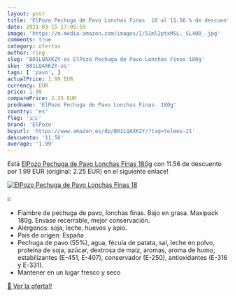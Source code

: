 ```yaml
---
layout: post
title: 'ElPozo Pechuga de Pavo Lonchas Finas  18 al 11.56 % de descuento'
date: 2021-03-15 17:05:59
image: 'https://m.media-amazon.com/images/I/51ml2ptxMSL._SL400_.jpg'
comments: true
category: ofertas
author: ring
slug: 'B01LQAXKZY-es ElPozo Pechuga de Pavo Lonchas Finas 180g'
sku: 'B01LQAXKZY-es'
tags: [ 'pavo', ]
actualPrice: 1.99 EUR
currency: EUR
price: 1.99
comparePrice: 2.25 EUR
prodname: 'ElPozo Pechuga de Pavo Lonchas Finas  180g'
country: 'es'
flag: '🇪🇸'
brand: 'ElPozo'
buyurl: 'https://www.amazon.es/dp/B01LQAXKZY/?tag=tolees-21'
descuento: '11.56'
average: '1.99'
---
```


Está [ElPozo Pechuga de Pavo Lonchas Finas  180g](https://www.amazon.es/dp/B01LQAXKZY/?tag=tolees-21) con 11.56 de descuento por 1.99 EUR (original: 2.25 EUR) en el siguiente enlace!

[![ElPozo Pechuga de Pavo Lonchas Finas  18](https://m.media-amazon.com/images/I/51ml2ptxMSL._SL400_.jpg)](https://www.amazon.es/dp/B01LQAXKZY/?tag=tolees-21)

ℹ️:

- Fiambre de pechuga de pavo, lonchas finas. Bajo en grasa. Maxipack 180g. Envase recerrable, mejor conservación.
- Alérgenos: soja, leche, huevos y apio.
- País de origen: España
- Pechuga de pavo (55%), agua, fécula de patata, sal, leche en polvo, proteína de soja, azúcar, dextrosa de maíz, aromas, aroma de humo, estabilizantes (E-451, E-407), conservador (E-250), antioxidantes (E-316 y E-331).
- Mantener en un lugar fresco y seco

[🛒 Ver la oferta!!](https://www.amazon.es/dp/B01LQAXKZY/?tag=tolees-21)
